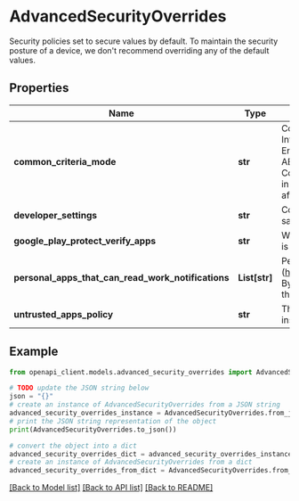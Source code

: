 # AdvancedSecurityOverrides

Security policies set to secure values by default. To maintain the security posture of a device, we don't recommend overriding any of the default values.

## Properties

Name | Type | Description | Notes
------------ | ------------- | ------------- | -------------
**common_criteria_mode** | **str** | Controls Common Criteria Mode—security standards defined in the Common Criteria for Information Technology Security Evaluation (https://www.commoncriteriaportal.org/) (CC). Enabling Common Criteria Mode increases certain security components on a device, including AES-GCM encryption of Bluetooth Long Term Keys, and Wi-Fi configuration stores.Warning: Common Criteria Mode enforces a strict security model typically only required for IT products used in national security systems and other highly sensitive organizations. Standard device use may be affected. Only enabled if required. | [optional] 
**developer_settings** | **str** | Controls access to developer settings: developer options and safe boot. Replaces safeBootDisabled (deprecated) and debuggingFeaturesAllowed (deprecated). | [optional] 
**google_play_protect_verify_apps** | **str** | Whether Google Play Protect verification (https://support.google.com/accounts/answer/2812853) is enforced. Replaces ensureVerifyAppsEnabled (deprecated). | [optional] 
**personal_apps_that_can_read_work_notifications** | **List[str]** | Personal apps that can read work profile notifications using a NotificationListenerService (https://developer.android.com/reference/android/service/notification/NotificationListenerService). By default, no personal apps (aside from system apps) can read work notifications. Each value in the list must be a package name. | [optional] 
**untrusted_apps_policy** | **str** | The policy for untrusted apps (apps from unknown sources) enforced on the device. Replaces install_unknown_sources_allowed (deprecated). | [optional] 

## Example

```python
from openapi_client.models.advanced_security_overrides import AdvancedSecurityOverrides

# TODO update the JSON string below
json = "{}"
# create an instance of AdvancedSecurityOverrides from a JSON string
advanced_security_overrides_instance = AdvancedSecurityOverrides.from_json(json)
# print the JSON string representation of the object
print(AdvancedSecurityOverrides.to_json())

# convert the object into a dict
advanced_security_overrides_dict = advanced_security_overrides_instance.to_dict()
# create an instance of AdvancedSecurityOverrides from a dict
advanced_security_overrides_from_dict = AdvancedSecurityOverrides.from_dict(advanced_security_overrides_dict)
```
[[Back to Model list]](../README.md#documentation-for-models) [[Back to API list]](../README.md#documentation-for-api-endpoints) [[Back to README]](../README.md)


